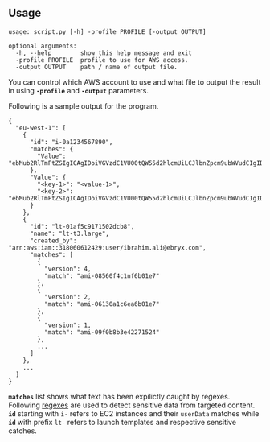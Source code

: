 ## Usage
```
usage: script.py [-h] -profile PROFILE [-output OUTPUT]

optional arguments:
  -h, --help        show this help message and exit
  -profile PROFILE  profile to use for AWS access.
  -output OUTPUT    path / name of output file.
```
You can control which AWS account to use and what file to output the result in using **`-profile`** and **`-output`** parameters.
  
  Following is a sample output for the program.
```
{
  "eu-west-1": [
    {
      "id": "i-0a1234567890",
      "matches": {
        "Value": "ebMub2RlTmFtZSIgICAgIDoiVGVzdC1VU00tQW55d2hlcmUiLCJlbnZpcm9ubWVudCIgIDoicHJvZCIsImF2X3Byb2ZpbGUiICAgOiJzZW5zb3IiLCJhcl9yZXNwdXJkZXMiIDoid3lucyJ9"
      },
      "Value": {
        "<key-1>": "<value-1>",
        "<key-2>": "ebMub2RlTmFtZSIgICAgIDoiVGVzdC1VU00tQW55d2hlcmUiLCJlbnZpcm9ubWVudCIgIDoicHJvZCIsImF2X3Byb2ZpbGUiICAgOiJzZW5zb3IiLCJhcl9yZXNwdXJkZXMiIDoid3lucyJ9"
      }
    },
    {
      "id": "lt-01af5c9171502dcb8",
      "name": "lt-t3.large",
      "created_by": "arn:aws:iam::318060612429:user/ibrahim.ali@ebryx.com",
      "matches": [
        {
          "version": 4,
          "match": "ami-08560f4c1nf6b01e7"
        },
        {
          "version": 2,
          "match": "ami-06130a1c6ea6b01e7"
        },
        {
          "version": 1,
          "match": "ami-09f0b8b3e42271524"
        },
        ...
      ]
    },
    ...
  ]
}
```
**`matches`** list shows what text has been expilictly caught by regexes. Following [regexes](https://github.com/dxa4481/truffleHogRegexes) are used to detect sensitive data from targeted content.  
**`id`** starting with `i-` refers to EC2 instances and their `userData` matches while **`id`** with prefix `lt-` refers to launch templates and respective sensitive catches.
